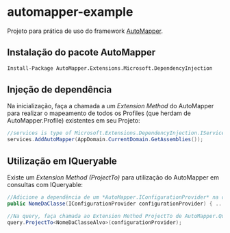 # automapper-example

Projeto para prática de uso do framework [AutoMapper](https://automapper.org/).

## Instalação do pacote AutoMapper

```bash
Install-Package AutoMapper.Extensions.Microsoft.DependencyInjection
```

## Injeção de dependência

Na inicialização, faça a chamada a um *Extension Method* do AutoMapper para realizar o mapeamento de todos os Profiles (que herdam de AutoMapper.Profile) existentes em seu Projeto:

```c#
//services is type of Microsoft.Extensions.DependencyInjection.IServiceCollection 
services.AddAutoMapper(AppDomain.CurrentDomain.GetAssemblies());
```

## Utilização em IQueryable

Existe um *Extension Method (ProjectTo<T>)* para utilização do AutoMapper em consultas com IQueryable:

```c#
//Adicione a dependência de um *AutoMapper.IConfigurationProvider* na classe
public NomeDaClasse(IConfigurationProvider configurationProvider) { ... }

//Na query, faça chamada ao Extension Method ProjectTo de AutoMapper.QueryableExtensions, passando o ConfigurationProvider com o parâmetro
query.ProjectTo<NomeDaClasseAlvo>(configurationProvider);
```
